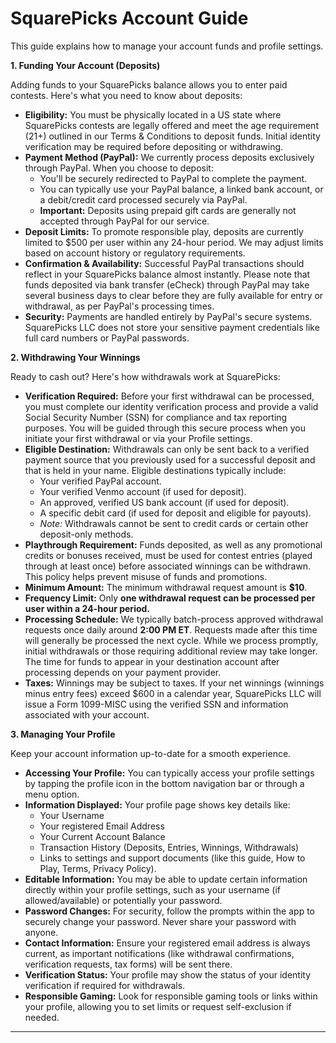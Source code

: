 # SquarePicks Account Guide

This guide explains how to manage your account funds and profile settings.

**1. Funding Your Account (Deposits)**

Adding funds to your SquarePicks balance allows you to enter paid contests. Here's what you need to know about deposits:

*   **Eligibility:** You must be physically located in a US state where SquarePicks contests are legally offered and meet the age requirement (21+) outlined in our Terms & Conditions to deposit funds. Initial identity verification may be required before depositing or withdrawing.
*   **Payment Method (PayPal):** We currently process deposits exclusively through PayPal. When you choose to deposit:
    *   You'll be securely redirected to PayPal to complete the payment.
    *   You can typically use your PayPal balance, a linked bank account, or a debit/credit card processed securely via PayPal.
    *   **Important:** Deposits using prepaid gift cards are generally not accepted through PayPal for our service.
*   **Deposit Limits:** To promote responsible play, deposits are currently limited to $500 per user within any 24-hour period. We may adjust limits based on account history or regulatory requirements.
*   **Confirmation & Availability:** Successful PayPal transactions should reflect in your SquarePicks balance almost instantly. Please note that funds deposited via bank transfer (eCheck) through PayPal may take several business days to clear before they are fully available for entry or withdrawal, as per PayPal's processing times.
*   **Security:** Payments are handled entirely by PayPal's secure systems. SquarePicks LLC does not store your sensitive payment credentials like full card numbers or PayPal passwords.

**2. Withdrawing Your Winnings**

Ready to cash out? Here's how withdrawals work at SquarePicks:

*   **Verification Required:** Before your first withdrawal can be processed, you must complete our identity verification process and provide a valid Social Security Number (SSN) for compliance and tax reporting purposes. You will be guided through this secure process when you initiate your first withdrawal or via your Profile settings.
*   **Eligible Destination:** Withdrawals can only be sent back to a verified payment source that you previously used for a successful deposit and that is held in your name. Eligible destinations typically include:
    *   Your verified PayPal account.
    *   Your verified Venmo account (if used for deposit).
    *   An approved, verified US bank account (if used for deposit).
    *   A specific debit card (if used for deposit and eligible for payouts).
    *   *Note:* Withdrawals cannot be sent to credit cards or certain other deposit-only methods.
*   **Playthrough Requirement:** Funds deposited, as well as any promotional credits or bonuses received, must be used for contest entries (played through at least once) before associated winnings can be withdrawn. This policy helps prevent misuse of funds and promotions.
*   **Minimum Amount:** The minimum withdrawal request amount is **$10**.
*   **Frequency Limit:** Only **one withdrawal request can be processed per user within a 24-hour period.**
*   **Processing Schedule:** We typically batch-process approved withdrawal requests once daily around **2:00 PM ET**. Requests made after this time will generally be processed the next cycle. While we process promptly, initial withdrawals or those requiring additional review may take longer. The time for funds to appear in your destination account after processing depends on your payment provider.
*   **Taxes:** Winnings may be subject to taxes. If your net winnings (winnings minus entry fees) exceed $600 in a calendar year, SquarePicks LLC will issue a Form 1099-MISC using the verified SSN and information associated with your account.

**3. Managing Your Profile**

Keep your account information up-to-date for a smooth experience.

*   **Accessing Your Profile:** You can typically access your profile settings by tapping the profile icon in the bottom navigation bar or through a menu option.
*   **Information Displayed:** Your profile page shows key details like:
    *   Your Username
    *   Your registered Email Address
    *   Your Current Account Balance
    *   Transaction History (Deposits, Entries, Winnings, Withdrawals)
    *   Links to settings and support documents (like this guide, How to Play, Terms, Privacy Policy).
*   **Editable Information:** You may be able to update certain information directly within your profile settings, such as your username (if allowed/available) or potentially your password.
*   **Password Changes:** For security, follow the prompts within the app to securely change your password. Never share your password with anyone.
*   **Contact Information:** Ensure your registered email address is always current, as important notifications (like withdrawal confirmations, verification requests, tax forms) will be sent there.
*   **Verification Status:** Your profile may show the status of your identity verification if required for withdrawals.
*   **Responsible Gaming:** Look for responsible gaming tools or links within your profile, allowing you to set limits or request self-exclusion if needed.

--- 